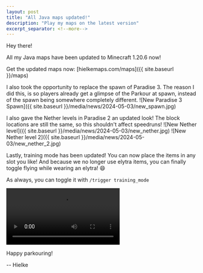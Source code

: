 ```yaml
---
layout: post
title: "All Java maps updated!"
description: "Play my maps on the latest version"
excerpt_separator: <!--more-->
---
```


Hey there!

All my Java maps have been updated to Minecraft 1.20.6 now!

Get the updated maps now: [hielkemaps.com/maps]({{ site.baseurl }}/maps)

<!--more-->

I also took the opportunity to replace the spawn of Paradise 3. The reason I did this, is so players already get a glimpse of the Parkour at spawn, instead of the spawn being somewhere completely different.
![New Paradise 3 Spawn]({{ site.baseurl }}/media/news/2024-05-03/new_spawn.jpg)

I also gave the Nether levels in Paradise 2 an updated look! The block locations are still the same, so this shouldn't affect speedruns!
![New Nether level]({{ site.baseurl }}/media/news/2024-05-03/new_nether.jpg)
![New Nether level 2]({{ site.baseurl }}/media/news/2024-05-03/new_nether_2.jpg)

Lastly, training mode has been updated! You can now place the items in any slot you like!
And because we no longer use elytra items, you can finally toggle flying while wearing an elytra! 😄

As always, you can toggle it with `/trigger training_mode`

<video controls>
    <source src="{{ site.baseurl }}/media/news/2024-05-03/trainingmode.mp4" type="video/mp4">
</video>

Happy parkouring!

-- Hielke